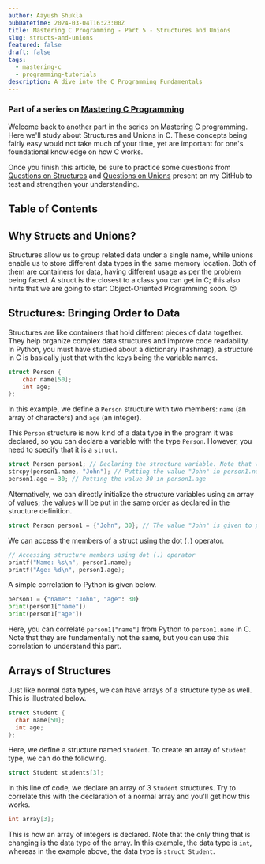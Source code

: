 ```yaml
---
author: Aayush Shukla
pubDatetime: 2024-03-04T16:23:00Z
title: Mastering C Programming - Part 5 - Structures and Unions
slug: structs-and-unions
featured: false
draft: false
tags:
  - mastering-c
  - programming-tutorials
description: A dive into the C Programming Fundamentals
---
```


### Part of a series on [Mastering C Programming](/tags/mastering-c)

Welcome back to another part in the series on Mastering C programming. Here we'll study about Structures and Unions in C. These concepts being fairly easy would not take much of your time, yet are important for one's foundational knowledge on how C works.

Once you finish this article, be sure to practice some questions from [Questions on Structures](https://github.com/a2ys/learning-cpp?tab=readme-ov-file#structures) and [Questions on Unions](https://github.com/a2ys/learning-cpp?tab=readme-ov-file#unions) present on my GitHub to test and strengthen your understanding.

## Table of Contents

## Why Structs and Unions?

Structures allow us to group related data under a single name, while unions enable us to store different data types in the same memory location. Both of them are containers for data, having different usage as per the problem being faced. A struct is the closest to a class you can get in C; this also hints that we are going to start Object-Oriented Programming soon. 😉

## Structures: Bringing Order to Data

Structures are like containers that hold different pieces of data together. They help organize complex data structures and improve code readability. In Python, you must have studied about a dictionary (hashmap), a structure in C is basically just that with the keys being the variable names.

```c
struct Person {
    char name[50];
    int age;
};
```

In this example, we define a `Person` structure with two members: `name` (an array of characters) and `age` (an integer).

This `Person` structure is now kind of a data type in the program it was declared, so you can declare a variable with the type `Person`. However, you need to specify that it is a `struct`.

```c
struct Person person1; // Declaring the structure variable. Note that we are using the keyword struct here.
strcpy(person1.name, "John"); // Putting the value "John" in person1.name
person1.age = 30; // Putting the value 30 in person1.age
```

Alternatively, we can directly initialize the structure variables using an array of values; the values will be put in the same order as declared in the structure definition.

```c
struct Person person1 = {"John", 30}; // The value "John" is given to person1.name, and the value 30 is given to person1.age
```

We can access the members of a struct using the dot (`.`) operator.

```c
// Accessing structure members using dot (.) operator
printf("Name: %s\n", person1.name);
printf("Age: %d\n", person1.age);
```

A simple correlation to Python is given below.

```python
person1 = {"name": "John", "age": 30}
print(person1["name"])
print(person1["age"])
```

Here, you can correlate `person1["name"]` from Python to `person1.name` in C. Note that they are fundamentally not the same, but you can use this correlation to understand this part.

## Arrays of Structures

Just like normal data types, we can have arrays of a structure type as well. This is illustrated below.

```c
struct Student {
  char name[50];
  int age;
};
```

Here, we define a structure named `Student`. To create an array of `Student` type, we can do the following.

```c
struct Student students[3];
```

In this line of code, we declare an array of 3 `Student` structures. Try to correlate this with the declaration of a normal array and you'll get how this works.

```c
int array[3];
```

This is how an array of integers is declared. Note that the only thing that is changing is the data type of the array. In this example, the data type is `int`, whereas in the example above, the data type is `struct Student`.
